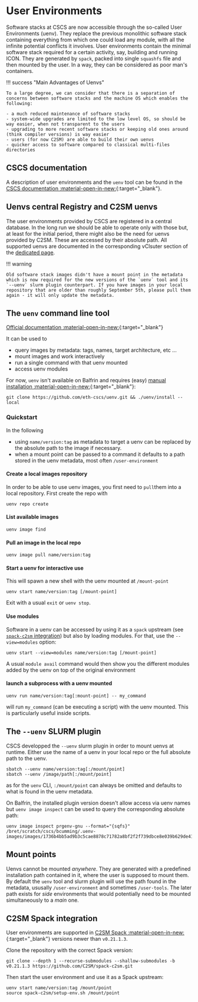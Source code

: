# User Environments

Software stacks at CSCS are now accessible through the so-called User Environments (uenv). They replace the previous monolithic software stack containing everything from which one could load any module, with all the infinite potential conflicts it involves. User environments contain the minimal software stack required for a certain activity, say, building and running ICON. They are generated by `spack`, packed into single `squashfs` file and then mounted by the user. In a way, they can be considered as poor man's containers.

!!! success "Main Advantages of Uenvs"

    To a large degree, we can consider that there is a separation of concerns between software stacks and the machine OS which enables the following:

    - a much reduced maintenance of software stacks
    - system-wide upgrades are limited to the low level OS, so should be way easier, when not transparent to the users
    - upgrading to more recent software stacks or keeping old ones around (think compiler versions) is way easier
    - users (for now C2SM) are able to build their own uenvs
    - quicker access to software compared to classical multi-files directories

## CSCS documentation

A description of user environments and the `uenv` tool can be found in the [CSCS documentation :material-open-in-new:](https://docs.cscs.ch/software/uenv/){:target="_blank"}. 

## Uenvs central Registry and C2SM uenvs

The user environments provided by CSCS are registered in a central database. In the long run we should be able to operate only with those but, at least for the initial period, there might also be the need for uenvs provided by C2SM. These are accessed by their absolute path. All supported uenvs are documented in the corresponding vClsuter section of the [dedicated page](vclusters.md).

!!! warning

    Old software stack images didn't have a mount point in the metadata which is now required for the new versions of the `uenv` tool and its `--uenv` slurm plugin counterpart. If you have images in your local repository that are older than roughly September 5th, please pull them again - it will only update the metadata.

## The `uenv` command line tool

[Official documentation :material-open-in-new:](https://docs.cscs.ch/software/uenv/){:target="_blank"}

It can be used to

- query images by metadata: tags, names, target architecture, etc ...
- mount images and work interactively
- run a single command with that uenv mounted
- access uenv modules
 
For now, `uenv` isn't available on Balfrin and requires (easy) [manual installation :material-open-in-new:](https://eth-cscs.github.io/uenv/#getting-uenv){:target="_blank"}:
```shell
git clone https://github.com/eth-cscs/uenv.git && ./uenv/install --local
```

### Quickstart

In the following
- using `name/version:tag` as metadata to target a uenv can be replaced by the absolute path to the image if necessary.
- when a mount point can be passed to a command it defaults to a path stored in the uenv metadata, most often `/user-environment`


#### Create a local images repository 
In order to be able to use uenv images, you first need to `pull`them into a local repository. First create the repo with
```shell
uenv repo create
```

#### List available images
```shell
uenv image find
```

#### Pull an image in the local repo
```shell
uenv image pull name/version:tag
```

#### Start a uenv for interactive use
This will spawn a new shell with the uenv mounted at `/mount-point`
```shell
uenv start name/version:tag [/mount-point]
```
Exit with a usual `exit` or `uenv stop`.

#### Use modules
Software in a uenv can be accessed by using it as a `spack` upstream (see [`spack-c2sm` integration](#spack-c2sm-integration)) but also by loading modules. For that, use the `--view=modules` option:
```shell
uenv start --view=modules name/version:tag [/mount-point]
```
A usual `module avail` command would then show you the different modules added by the uenv on top of the original environment

#### launch a subprocess with a uenv mounted
```shell
uenv run name/version:tag[:mount-point] -- my_command
```
will run `my_command` (can be executing a script) with the uenv mounted. This is particularly useful inside scripts. 

## The `--uenv` SLURM plugin

CSCS developped the `--uenv` slurm plugin in order to mount uenvs at runtime. Either use the name of a uenv in your local repo or the full absolute path to the uenv.

```shell
sbatch --uenv name/version:tag[:/mount/point]
sbatch --uenv /image/path[:/mount/point]
```

as for the `uenv` CLI, `:/mount/point` can always be omitted and defaults to what is found in the uenv metadata. 

On Balfrin, the installed plugin version doesn't allow access via uenv names but `uenv image inspect` can be used to query the corresponding absolute path:

```shell
uenv image inspect prgenv-gnu --format="{sqfs}"
/bret/scratch/cscs/bcumming/.uenv-images/images/1736b4bb5ad9b3c5cae8878c71782a8bf2f2f739dbce8e039b629de418cb4dab/store.squashfs
```

## Mount points

Uenvs cannot be mounted *anywhere*. They are generated with a predefined installation path contained in it, where the user is supposed to mount them. By default the `uenv` tool and slurm plugin will use the path found in the metadata, ususally `/user-environment` and sometimes `/user-tools`. The later path exists for *side* environments that would potentially need to be mounted simultaneously to a *main* one.

## C2SM Spack integration

User environments are supported in [C2SM Spack :material-open-in-new:](https://c2sm.github.io/spack-c2sm/latest){:target="_blank"} versions newer than `v0.21.1.3`.

Clone the repository with the correct Spack version:
```shell
git clone --depth 1 --recurse-submodules --shallow-submodules -b v0.21.1.3 https://github.com/C2SM/spack-c2sm.git
```
Then start the user environment and use it as a Spack upstream:
```shell
uenv start name/version:tag /mount/point
source spack-c2sm/setup-env.sh /mount/point
``` 
